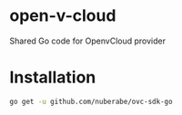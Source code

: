 # open-v-cloud

Shared Go code for OpenvCloud provider

# Installation

```bash
go get -u github.com/nuberabe/ovc-sdk-go
```